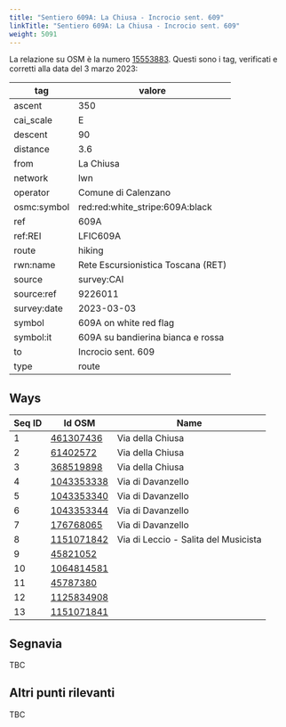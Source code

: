 ```yaml
---
title: "Sentiero 609A: La Chiusa - Incrocio sent. 609"
linkTitle: "Sentiero 609A: La Chiusa - Incrocio sent. 609"
weight: 5091
---
```


La relazione su OSM è la numero [15553883]. Questi sono i tag, verificati e corretti alla data del 3 marzo 2023:

| tag         | valore                                        |
|-------------|-----------------------------------------------|
| ascent      | 350                                           |
| cai_scale   | E                                             |
| descent     | 90                                            |
| distance    | 3.6                                           |
| from        | La Chiusa                                     |
| network     | lwn                                           |
| operator    | Comune di Calenzano                           |
| osmc:symbol | red:red:white_stripe:609A:black               |
| ref         | 609A                                          |
| ref:REI     | LFIC609A                                      |
| route       | hiking                                        |
| rwn:name    | Rete Escursionistica Toscana (RET)            |
| source      | survey:CAI                                    |
| source:ref  | 9226011                                       |
| survey:date | 2023-03-03                                    |
| symbol      | 609A on white red flag                        |
| symbol:it   | 609A su bandierina bianca e rossa             |
| to          | Incrocio sent. 609                            |
| type        | route                                         |

## Ways

| Seq ID | Id OSM       | Name                                 |
|--------|--------------|--------------------------------------|
|  1     | [461307436]  | Via della Chiusa                     |
|  2     | [61402572]   | Via della Chiusa                     |
|  3     | [368519898]  | Via della Chiusa                     |
|  4     | [1043353338] | Via di Davanzello                    |
|  5     | [1043353340] | Via di Davanzello                    |
|  6     | [1043353344] | Via di Davanzello                    |
|  7     | [176768065]  | Via di Davanzello                    |
|  8     | [1151071842] | Via di Leccio - Salita del Musicista |
|  9     | [45821052]   |                                      |
| 10     | [1064814581] |                                      |
| 11     | [45787380]   |                                      |
| 12     | [1125834908] |                                      |
| 13     | [1151071841] |                                      |

## Segnavia

TBC

## Altri punti rilevanti

TBC

[15553883]:https://www.openstreetmap.org/relation/15553883

[176328542]:https://www.openstreetmap.org/way/176328542

[461307436]:https://www.openstreetmap.org/way/461307436
[61402572]:https://www.openstreetmap.org/way/61402572
[368519898]:https://www.openstreetmap.org/way/368519898
[1043353338]:https://www.openstreetmap.org/way/1043353338
[1043353340]:https://www.openstreetmap.org/way/1043353340
[1043353344]:https://www.openstreetmap.org/way/1043353344
[176768065]:https://www.openstreetmap.org/way/176768065
[1151071842]:https://www.openstreetmap.org/way/1151071842
[45821052]:https://www.openstreetmap.org/way/45821052
[1064814581]:https://www.openstreetmap.org/way/1064814581
[45787380]:https://www.openstreetmap.org/way/45787380
[1125834908]:https://www.openstreetmap.org/way/1125834908
[1151071841]:https://www.openstreetmap.org/way/1151071841

